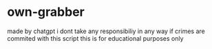 # own-grabber
made by chatgpt
i dont take any responsibiliy in any way if crimes are commited with this script this is for educational purposes only
